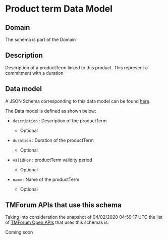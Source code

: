 # Product term Data Model

## Domain

The  schema is part of the  Domain

## Description

Description of a productTerm linked to this product. This represent a commitment with a duration

## Data model

A JSON Schema corresponding to this data model can be found
[here](https://github.com/tmforum-rand/schemas/blob/candidates/Product/ProductTerm.schema.json).

The Data model is defined as shown below:

- `description` : Description of the productTerm

  - Optional


- `duration` : Duration of the productTerm

  - Optional


- `validFor` : productTerm validity period

  - Optional


- `name` : Name of the productTerm

  - Optional






## TMForum APIs that use this schema

Taking into consideration the snapshot of 04/02/2020 04:59:17 UTC the list of [TMForum Open APIs](https://www.tmforum.org/open-apis/) that uses this schemas is:

Coming soon